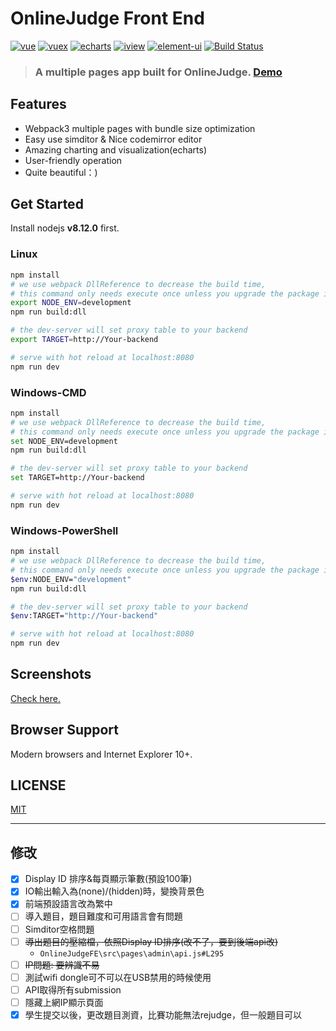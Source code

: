 # OnlineJudge Front End
[![vue](https://img.shields.io/badge/vue-2.5.13-blue.svg?style=flat-square)](https://github.com/vuejs/vue)
[![vuex](https://img.shields.io/badge/vuex-3.0.1-blue.svg?style=flat-square)](https://vuex.vuejs.org/)
[![echarts](https://img.shields.io/badge/echarts-3.8.3-blue.svg?style=flat-square)](https://github.com/ecomfe/echarts)
[![iview](https://img.shields.io/badge/iview-2.8.0-blue.svg?style=flat-square)](https://github.com/iview/iview)
[![element-ui](https://img.shields.io/badge/element-2.0.9-blue.svg?style=flat-square)](https://github.com/ElemeFE/element)
[![Build Status](https://travis-ci.org/QingdaoU/OnlineJudgeFE.svg?branch=master)](https://travis-ci.org/QingdaoU/OnlineJudgeFE)

>### A multiple pages app built for OnlineJudge. [Demo](https://qduoj.com)

## Features

+ Webpack3 multiple pages with bundle size optimization
+ Easy use simditor & Nice codemirror editor
+ Amazing charting and visualization(echarts)
+ User-friendly operation
+ Quite beautiful：)

## Get Started

Install nodejs **v8.12.0** first.

### Linux

```bash
npm install
# we use webpack DllReference to decrease the build time,
# this command only needs execute once unless you upgrade the package in build/webpack.dll.conf.js
export NODE_ENV=development
npm run build:dll

# the dev-server will set proxy table to your backend
export TARGET=http://Your-backend

# serve with hot reload at localhost:8080
npm run dev
```
### Windows-CMD

```bash
npm install
# we use webpack DllReference to decrease the build time,
# this command only needs execute once unless you upgrade the package in build/webpack.dll.conf.js
set NODE_ENV=development
npm run build:dll

# the dev-server will set proxy table to your backend
set TARGET=http://Your-backend

# serve with hot reload at localhost:8080
npm run dev
```
### Windows-PowerShell

```bash
npm install
# we use webpack DllReference to decrease the build time,
# this command only needs execute once unless you upgrade the package in build/webpack.dll.conf.js
$env:NODE_ENV="development"
npm run build:dll

# the dev-server will set proxy table to your backend
$env:TARGET="http://Your-backend"

# serve with hot reload at localhost:8080
npm run dev
```

## Screenshots

[Check here.](https://github.com/QingdaoU/OnlineJudge)

## Browser Support

Modern browsers and Internet Explorer 10+.

## LICENSE

[MIT](http://opensource.org/licenses/MIT)


---


## 修改

- [X] Display ID 排序&每頁顯示筆數(預設100筆)
- [X] IO輸出輸入為(none)/(hidden)時，變換背景色
- [X] 前端預設語言改為繁中
- [ ] 導入題目，題目難度和可用語言會有問題
- [ ] Simditor空格問題
- [ ] ~~導出題目的壓縮檔，依照Display ID排序(改不了，要到後端api改)~~
  * `OnlineJudgeFE\src\pages\admin\api.js#L295`
- [ ] ~~IP問題: 要辨識不易~~
- [ ] 測試wifi dongle可不可以在USB禁用的時候使用
- [ ] API取得所有submission
- [ ] 隱藏上網IP顯示頁面
- [X] 學生提交以後，更改題目測資，比賽功能無法rejudge，但一般題目可以
